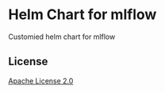 # Helm Chart for mlflow

Customied helm chart for mlflow

## License

[Apache License 2.0](/LICENSE.md)
